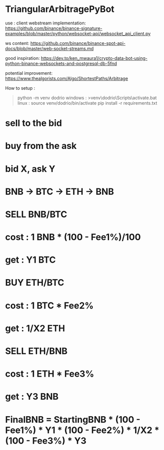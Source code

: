 # TriangularArbitragePyBot

use : 
client webstream implementation:
https://github.com/binance/binance-signature-examples/blob/master/python/websocket-api/websocket_api_client.py

ws content:
https://github.com/binance/binance-spot-api-docs/blob/master/web-socket-streams.md


good inspiration:
https://dev.to/ken_mwaura1/crypto-data-bot-using-python-binance-websockets-and-postgresql-db-5fnd

potential improvement:
https://www.thealgorists.com/Algo/ShortestPaths/Arbitrage

How to setup :
>python -m venv dodrio
windows : >venv\dodrio\Scripts\activate.bat
linux :
>source venv/dodrio/bin/activate
>pip install -r requirements.txt


# sell to the bid
# buy from the ask

# bid X, ask Y

# BNB -> BTC -> ETH -> BNB            

# SELL BNB/BTC
# cost : 1 BNB * (100 - Fee1%)/100
# get : Y1 BTC

# BUY ETH/BTC
# cost : 1 BTC * Fee2%
# get : 1/X2 ETH

# SELL ETH/BNB
# cost : 1 ETH * Fee3%
# get : Y3 BNB

# FinalBNB = StartingBNB * (100 - Fee1%) * Y1 * (100 - Fee2%) * 1/X2 * (100 - Fee3%) * Y3
